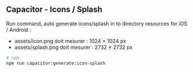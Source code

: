 ## Capacitor - Icons / Splash

Run command, auto generate icons/splash in to directory resources for iOS / Android :

- assets/icon.png doit mesurer : 1024 × 1024 px
- assets/splash.png doit mesurer : 2732 × 2732 px

```bash
# npm
npm run capacitor:generate:icon-splash
```

